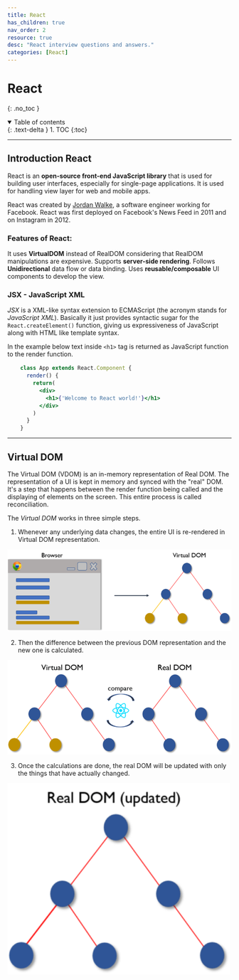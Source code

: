 ```yaml
---
title: React
has_children: true
nav_order: 2
resource: true
desc: "React interview questions and answers."
categories: [React]
---
```



# React

{: .no_toc }

<details open markdown="block">
  <summary>
    Table of contents
  </summary>
  {: .text-delta }
1. TOC
{:toc}
</details>

---


##  Introduction React

React is an **open-source front-end JavaScript library** that is used for building user interfaces, especially for single-page applications. 
It is used for handling view layer for web and mobile apps. 

React was created by [Jordan Walke](https://github.com/jordwalke), a software engineer working for Facebook. React was first deployed on Facebook's News Feed in 2011 and on Instagram in 2012.

###  Features of React:

 It uses **VirtualDOM** instead of RealDOM considering that RealDOM manipulations are expensive.
 Supports **server-side rendering**.
 Follows **Unidirectional** data flow or data binding.
 Uses **reusable/composable** UI components to develop the view.


###  JSX - JavaScript XML


*JSX* is a XML-like syntax extension to ECMAScript (the acronym stands for *JavaScript XML*). Basically it just provides syntactic sugar for the `React.createElement()` function, giving us expressiveness of JavaScript along with HTML like template syntax.

In the example below text inside `<h1>` tag is returned as JavaScript function to the render function.

```jsx harmony
    class App extends React.Component {
      render() {
        return(
          <div>
            <h1>{'Welcome to React world!'}</h1>
          </div>
        )
      }
    }
 ```

---

##  Virtual DOM

The Virtual DOM (VDOM) is an in-memory representation of Real DOM. The representation of a UI is kept in memory and synced with the "real" DOM. It's a step that happens between the render function being called and the displaying of elements on the screen. This entire process is called reconciliation.

The *Virtual DOM* works in three simple steps.

1. Whenever any underlying data changes, the entire UI is re-rendered in Virtual DOM representation.

<img src="images/vdom1.png" width="700"/>

2. Then the difference between the previous DOM representation and the new one is calculated.

<img src="images/vdom2.png" width="700"/>

3. Once the calculations are done, the real DOM will be updated with only the things that have actually changed.

<img src="images/vdom3.png" width="500"/>
















